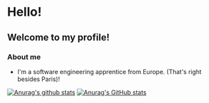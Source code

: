 # Hello!
## Welcome to my profile!

### About me
* I'm a software engineering apprentice from Europe. (That's right besides Paris)!

[![Anurag's github stats](https://github-readme-stats.vercel.app/api?username=z-100&count_private=true&include_all_commits=true&hide=stars&custom_title=Some%20of%20my%20GitHub%20stats:&theme=radical)](https://github.com/anuraghazra/github-readme-stats)
[![Anurag's GitHub stats](https://github-readme-stats.vercel.app/api/top-langs/?username=z-100&count_private=true&custom_title=My%20top%20%languages:&hide=Hack&layout=compact&theme=radical&langs_count=10)
](https://github.com/anuraghazra/github-readme-stats)

